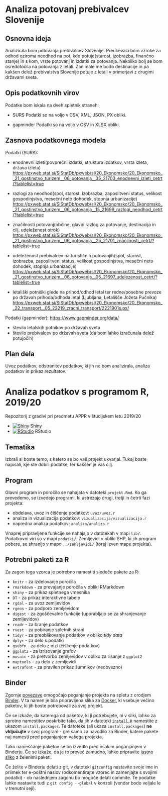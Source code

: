 # Analiza potovanj prebivalcev Slovenije

## Osnovna ideja
Analizirala bom potovanja prebivalcev Slovenije. Preučevala bom vzroke za odhod oziroma neodhod na pot, kdo potuje(starost, izobrazba, finančno stanje) in s kom, vrste potovanj in izdatki za potovanja.
Nekoliko bolj se bom osredotočila na potovanja z letali. Zanimale me bodo destinacije in pa kakšen delež prebivalstva Slovenije potuje z letali v primerjavi z drugimi državami sveta.

## Opis podatkovnih virov
Podatke bom iskala na dveh spletnik straneh:
* SURS
Podatki so na voljo v CSV, XML, JSON, PX obliki.

* gapminder
Podatki so na voljo v CSV in XLSX obliki.

## Zasnova podatkovnega modela

Podatki (SURS):
* enodnevni izleti(povprečni izdatki, struktura izdatkov, vrsta izleta, država izleta)
https://pxweb.stat.si/SiStatDb/pxweb/sl/20_Ekonomsko/20_Ekonomsko__21_gostinstvo_turizem__06_potovanja__35_21703_enodnevni_izleti_cetrt/?tablelist=true

* razlogi za neodhod(spol, starost, izobrazba, zaposlitveni status, velikost gospodinjstva, mesečni neto dohodek, stopnja urbanizacije)
https://pxweb.stat.si/SiStatDb/pxweb/sl/20_Ekonomsko/20_Ekonomsko__21_gostinstvo_turizem__06_potovanja__15_21699_razlogi_neodhod_cetrt/?tablelist=true

* značilnosti potovanj(občine, glavni razlog za potovanje, destinacija in cilj, udeleženost otrok)
https://pxweb.stat.si/SiStatDb/pxweb/sl/20_Ekonomsko/20_Ekonomsko__21_gostinstvo_turizem__06_potovanja__25_21701_znacilnosti_cetrt/?tablelist=true

* udeleženost prebivalcev na turističnih potovanjih(spol, starost, izobrazba, zaposlitveni status, velikost gospodinjstva, mesečni neto dohodek, stopnja urbanizacije)
https://pxweb.stat.si/SiStatDb/pxweb/sl/20_Ekonomsko/20_Ekonomsko__21_gostinstvo_turizem__06_potovanja__05_21697_udelezenost_cetrt/?tablelist=true

* letališki potniški glede na prihod/odhod letal ter redne/posebne prevoze po državah prihoda/odhoda letal (Ljubljana, Letališče Jožeta Pučnika)
https://pxweb.stat.si/SiStatDb/pxweb/sl/20_Ekonomsko/20_Ekonomsko__22_transport__05_22219_zracni_transport/2221901s.px/

Podatki (gapminder):
https://www.gapminder.org/data/
* število letalskih potnikov po državah sveta
* število prebivalcev po državah sveta
(da bom lahko izračunala delež potujočih)

## Plan dela
Uvoz podatkov, odstranitev podatkov, ki jih ne bom analizirala, analiza podatkov in prikaz rezultatov. 

# Analiza podatkov s programom R, 2019/20

Repozitorij z gradivi pri predmetu APPR v študijskem letu 2019/20

* [![Shiny](http://mybinder.org/badge.svg)](http://mybinder.org/v2/gh/jaanos/APPR-2019-20/master?urlpath=shiny/APPR-2019-20/projekt.Rmd) Shiny
* [![RStudio](http://mybinder.org/badge.svg)](http://mybinder.org/v2/gh/jaanos/APPR-2019-20/master?urlpath=rstudio) RStudio

## Tematika

Izbrali si boste temo, s katero se bo vaš projekt ukvarjal.
Tukaj boste napisali, kje ste dobili podatke, ter kakšen je vaš cilj.

## Program

Glavni program in poročilo se nahajata v datoteki `projekt.Rmd`.
Ko ga prevedemo, se izvedejo programi, ki ustrezajo drugi, tretji in četrti fazi projekta:

* obdelava, uvoz in čiščenje podatkov: `uvoz/uvoz.r`
* analiza in vizualizacija podatkov: `vizualizacija/vizualizacija.r`
* napredna analiza podatkov: `analiza/analiza.r`

Vnaprej pripravljene funkcije se nahajajo v datotekah v mapi `lib/`.
Podatkovni viri so v mapi `podatki/`.
Zemljevidi v obliki SHP, ki jih program pobere,
se shranijo v mapo `../zemljevidi/` (torej izven mape projekta).

## Potrebni paketi za R

Za zagon tega vzorca je potrebno namestiti sledeče pakete za R:

* `knitr` - za izdelovanje poročila
* `rmarkdown` - za prevajanje poročila v obliki RMarkdown
* `shiny` - za prikaz spletnega vmesnika
* `DT` - za prikaz interaktivne tabele
* `rgdal` - za uvoz zemljevidov
* `rgeos` - za podporo zemljevidom
* `digest` - za zgoščevalne funkcije (uporabljajo se za shranjevanje zemljevidov)
* `readr` - za branje podatkov
* `rvest` - za pobiranje spletnih strani
* `tidyr` - za preoblikovanje podatkov v obliko *tidy data*
* `dplyr` - za delo s podatki
* `gsubfn` - za delo z nizi (čiščenje podatkov)
* `ggplot2` - za izrisovanje grafov
* `mosaic` - za pretvorbo zemljevidov v obliko za risanje z `ggplot2`
* `maptools` - za delo z zemljevidi
* `extrafont` - za pravilen prikaz šumnikov (neobvezno)

## Binder

Zgornje [povezave](#analiza-podatkov-s-programom-r-201819)
omogočajo poganjanje projekta na spletu z orodjem [Binder](https://mybinder.org/).
V ta namen je bila pripravljena slika za [Docker](https://www.docker.com/),
ki vsebuje večino paketov, ki jih boste potrebovali za svoj projekt.

Če se izkaže, da katerega od paketov, ki ji potrebujete, ni v sliki,
lahko za sprotno namestitev poskrbite tako,
da jih v datoteki [`install.R`](install.R) namestite z ukazom `install.packages`.
Te datoteke (ali ukaza `install.packages`) **ne vključujte** v svoj program -
gre samo za navodilo za Binder, katere pakete naj namesti pred poganjanjem vašega projekta.

Tako nameščanje paketov se bo izvedlo pred vsakim poganjanjem v Binderju.
Če se izkaže, da je to preveč zamudno,
lahko pripravite [lastno sliko](https://github.com/jaanos/APPR-docker) z želenimi paketi.

Če želite v Binderju delati z git,
v datoteki `gitconfig` nastavite svoje ime in priimek ter e-poštni naslov
(odkomentirajte vzorec in zamenjajte s svojimi podatki) -
ob naslednjem zagonu bo mogoče delati commite.
Te podatke lahko nastavite tudi z `git config --global` v konzoli
(vendar bodo veljale le v trenutni seji).

